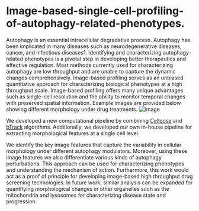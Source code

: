 # Image-based-single-cell-profiling-of-autophagy-related-phenotypes.

Autophagy is an essential intracellular degradative process. Autophagy has been implicated in many diseases such as neurodegenerative diseases, cancer, and infectious diseases1. Identifying and characterizing autophagy-related phenotypes is a pivotal step in developing better therapeutics and effective regulation. Most methods currently used for characterizing autophagy are low throughput and are unable to capture the dynamic changes comprehensively. Image-based profiling serves as an unbiased quantitative approach for characterizing biological phenotypes at a high throughput scale. Image-based profiling offers many unique advantages such as single-cell resolution and the ability to monitor temporal changes with preserved spatial information. Example images are provided below showing different morphology under drug treatments. 
![image](https://user-images.githubusercontent.com/54224066/178123474-4464491a-6446-4401-a704-17dc7d398bad.png)


We developed a new computational pipeline by combining [Cellpose](https://github.com/MouseLand/cellpose) and [bTrack](https://github.com/quantumjot/BayesianTracker) algorithms. Additionally, we developed our own in-house pipeline for extracting morphological features at a single cell level. 

We identify the key image features that capture the variability in cellular morphology under different autophagy modulators. Moreover, using these image features we also differentiate various kinds of autophagy perturbations. This approach can be used for characterizing phenotypes and understanding the mechanism of action. Furthermore, this work would act as a proof of principle for developing image-based high throughput drug screening technologies. In future work, similar analysis can be expanded for quantifying morphological changes in other organelles such as the mitochondria and lysosomes for characterizing disease state and progression. 
